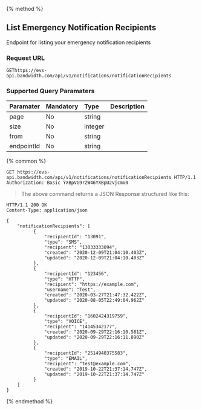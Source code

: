 {% method %}

## List Emergency Notification Recipients

Endpoint for listing your emergency notification recipients

### Request URL

<code class="get">GET</code>`https://evs-api.bandwidth.com/api/v1/notifications/notificationRecipients`

### Supported Query Paramaters
| Paramater  | Mandatory | Type    | Description |
|:-----------|:----------|:--------|:------------|
| page       | No        | string  |  |
| size       | No        | integer |  |
| from       | No        | string  |  |
| endpointId | No        | string  |  |

{% common %}

<!--{% sample lang='http' %}-->

```http
GET https://evs-api.bandwidth.com/api/v1/notifications/notificationRecipients HTTP/1.1
Authorization: Basic YXBpVG9rZW46YXBpU2VjcmV0
```
> The above command returns a JSON Response structured like this:

```http
HTTP/1.1 200 OK
Content-Type: application/json

{
    "notificationRecipients": [
          {
              "recipientId": "13091",
              "type": "SMS",
              "recipient": "13033333094",
              "created": "2020-12-09T21:04:10.403Z",
              "updated": "2020-12-09T21:04:10.403Z"
          },
          {
              "recipientId": "123456",
              "type": "HTTP",
              "recipient": "https://example.com",
              "username": "Test",
              "created": "2020-03-27T21:47:32.422Z",
              "updated": "2020-08-05T22:49:04.962Z"
          },
          {
              "recipientId": "1602424319759",
              "type": "VOICE",
              "recipient": "14145342177",
              "created": "2020-09-29T22:16:10.581Z",
              "updated": "2020-09-29T22:16:11.890Z"
          },
          {
              "recipientId": "2514948375583",
              "type": "EMAIL",
              "recipient": "test@example.com",
              "created": "2019-10-22T21:37:14.747Z",
              "updated": "2019-10-22T21:37:14.747Z"
          }
    ]
}
```

{% endmethod %}
